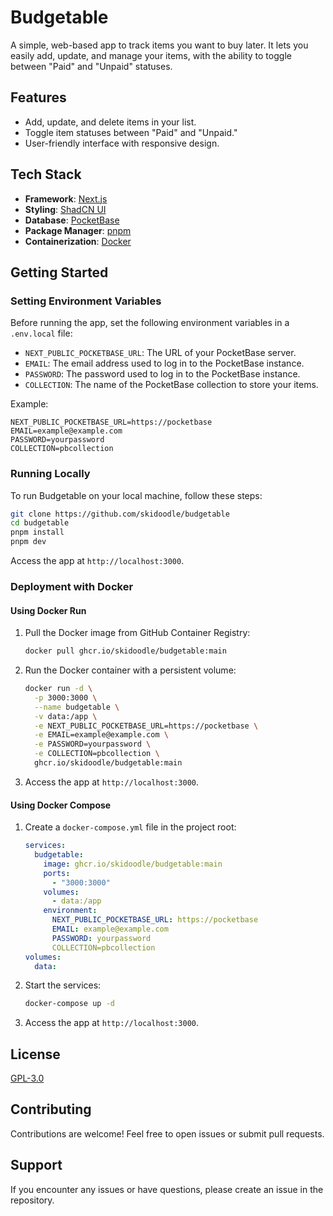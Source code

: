 # Budgetable

A simple, web-based app to track items you want to buy later. It lets you easily add, update, and manage your items, with the ability to toggle between "Paid" and "Unpaid" statuses.

## Features
- Add, update, and delete items in your list.
- Toggle item statuses between "Paid" and "Unpaid."
- User-friendly interface with responsive design.

## Tech Stack
- **Framework**: [Next.js](https://nextjs.org/)
- **Styling**: [ShadCN UI](https://ui.shadcn.com/)
- **Database**: [PocketBase](https://pocketbase.io/)
- **Package Manager**: [pnpm](https://pnpm.io/)
- **Containerization**: [Docker](https://www.docker.com/)

## Getting Started

### Setting Environment Variables
Before running the app, set the following environment variables in a `.env.local` file:
- `NEXT_PUBLIC_POCKETBASE_URL`: The URL of your PocketBase server.
- `EMAIL`: The email address used to log in to the PocketBase instance.
- `PASSWORD`: The password used to log in to the PocketBase instance.
- `COLLECTION`: The name of the PocketBase collection to store your items.

Example:
```env
NEXT_PUBLIC_POCKETBASE_URL=https://pocketbase
EMAIL=example@example.com
PASSWORD=yourpassword
COLLECTION=pbcollection
```

### Running Locally
To run Budgetable on your local machine, follow these steps:

```bash
git clone https://github.com/skidoodle/budgetable
cd budgetable
pnpm install
pnpm dev
```
Access the app at `http://localhost:3000`.

### Deployment with Docker
#### Using Docker Run
1. Pull the Docker image from GitHub Container Registry:
   ```bash
   docker pull ghcr.io/skidoodle/budgetable:main
   ```
2. Run the Docker container with a persistent volume:
   ```bash
   docker run -d \
     -p 3000:3000 \
     --name budgetable \
     -v data:/app \
     -e NEXT_PUBLIC_POCKETBASE_URL=https://pocketbase \
     -e EMAIL=example@example.com \
     -e PASSWORD=yourpassword \
     -e COLLECTION=pbcollection \
     ghcr.io/skidoodle/budgetable:main
   ```
3. Access the app at `http://localhost:3000`.

#### Using Docker Compose
1. Create a `docker-compose.yml` file in the project root:
   ```yaml
   services:
     budgetable:
       image: ghcr.io/skidoodle/budgetable:main
       ports:
         - "3000:3000"
       volumes:
         - data:/app
       environment:
         NEXT_PUBLIC_POCKETBASE_URL: https://pocketbase
         EMAIL: example@example.com
         PASSWORD: yourpassword
         COLLECTION=pbcollection
   volumes:
     data:
   ```
2. Start the services:
   ```bash
   docker-compose up -d
   ```
3. Access the app at `http://localhost:3000`.

## License
[GPL-3.0](https://github.com/skidoodle/budgetable/blob/master/license)

## Contributing
Contributions are welcome! Feel free to open issues or submit pull requests.

## Support
If you encounter any issues or have questions, please create an issue in the repository.

